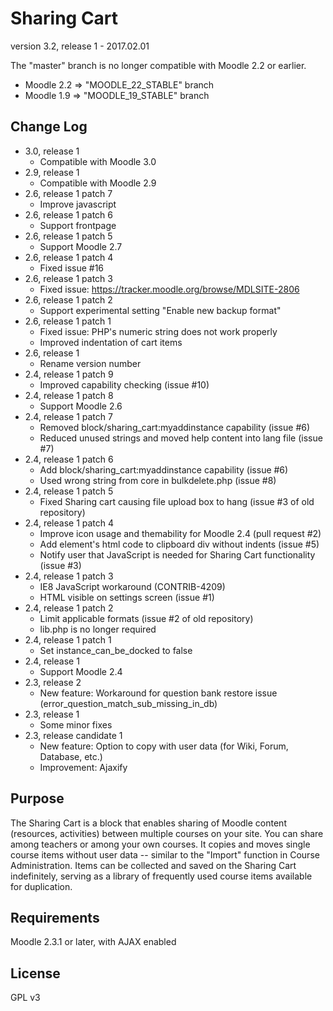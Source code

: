 Sharing Cart
============

version 3.2, release 1 - 2017.02.01

The "master" branch is no longer compatible with Moodle 2.2 or earlier.

* Moodle 2.2 => "MOODLE_22_STABLE" branch
* Moodle 1.9 => "MOODLE_19_STABLE" branch

Change Log
----------
* 3.0, release 1
  * Compatible with Moodle 3.0
* 2.9, release 1
  * Compatible with Moodle 2.9
* 2.6, release 1 patch 7
  * Improve javascript
* 2.6, release 1 patch 6
  * Support frontpage
* 2.6, release 1 patch 5
  * Support Moodle 2.7
* 2.6, release 1 patch 4
  * Fixed issue #16
* 2.6, release 1 patch 3
  * Fixed issue: https://tracker.moodle.org/browse/MDLSITE-2806
* 2.6, release 1 patch 2
  * Support experimental setting "Enable new backup format"
* 2.6, release 1 patch 1
  * Fixed issue: PHP's numeric string does not work properly
  * Improved indentation of cart items
* 2.6, release 1
  * Rename version number
* 2.4, release 1 patch 9
  * Improved capability checking (issue #10)
* 2.4, release 1 patch 8
  * Support Moodle 2.6
* 2.4, release 1 patch 7
  * Removed block/sharing_cart:myaddinstance capability (issue #6)
  * Reduced unused strings and moved help content into lang file (issue #7)
* 2.4, release 1 patch 6
  * Add block/sharing_cart:myaddinstance capability (issue #6)
  * Used wrong string from core in bulkdelete.php (issue #8)
* 2.4, release 1 patch 5
  * Fixed Sharing cart causing file upload box to hang (issue #3 of old repository)
* 2.4, release 1 patch 4
  * Improve icon usage and themability for Moodle 2.4 (pull request #2)
  * Add element's html code to clipboard div without indents (issue #5)
  * Notify user that JavaScript is needed for Sharing Cart functionality (issue #3)
* 2.4, release 1 patch 3
  * IE8 JavaScript workaround (CONTRIB-4209)
  * HTML visible on settings screen (issue #1)
* 2.4, release 1 patch 2
  * Limit applicable formats (issue #2 of old repository)
  * lib.php is no longer required
* 2.4, release 1 patch 1
  * Set instance_can_be_docked to false
* 2.4, release 1
  * Support Moodle 2.4
* 2.3, release 2
  * New feature: Workaround for question bank restore issue (error_question_match_sub_missing_in_db)
* 2.3, release 1
  * Some minor fixes
* 2.3, release candidate 1
  * New feature: Option to copy with user data (for Wiki, Forum, Database, etc.)
  * Improvement: Ajaxify


Purpose
-------

The Sharing Cart is a block that enables sharing of Moodle content
(resources, activities) between multiple courses on your site.
You can share among teachers or among your own courses.
It copies and moves single course items without user data
-- similar to the "Import" function in Course Administration.
Items can be collected and saved on the Sharing Cart indefinitely,
serving as a library of frequently used course items available for duplication.


Requirements
------------

Moodle 2.3.1 or later, with AJAX enabled


License
-------

GPL v3
